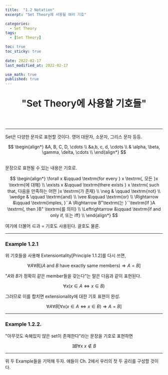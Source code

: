 ```yaml
---
title:  "1.2 Notation"
excerpt: "Set Theory에 사용될 여러 기호"

categories:
  - Set Theory
tags:
  - [Set Theory]

toc: true
toc_sticky: true
 
date: 2022-02-17
last_modified_at: 2022-02-17

use_math: true
published: true
---
```


<p align="center" style="font-weight:600; font-size:30px">"Set Theory에 사용할 기호들"</p>

<br>

***

Set은 다양한 문자로 표현할 것이다. 영어 대문자, 소문자, 그리스 문자 등등.

$$
\begin{align*}
&A, B, C, D, \cdots \\
&a,b, c, d, \cdots \\
& \alpha, \beta, \gamma, \delta, \cdots \\
\end{align*}
$$

<br/>
문장으로 표현될 수 있는 내용은 기호로.

$$
\begin{align*}
\forall x &\qquad \textrm{for every } x \textrm{, 모든 }x \textrm{에 대해} \\
\exists x &\qquad \textrm{there exists } x \textrm{ such that, 다음을 만족하는 어떤 }x \textrm{가 존재} \\
\neg & \qquad \textrm{not} \\
\wedge & \qquad \textrm{and} \\
\vee &\qquad \textrm{or} \\
\Rightarrow &\qquad \textrm{imples, }``A \Rightarrow B"\textrm{는 }``\textrm{If }A \textrm{, then }B" \textrm{를 의미} \\
\Leftrightarrow &\qquad \textrm{if and only if, 또는 iff} \\
\end{align*}
$$

여기에 더불어 $\in$과 $=$ 기호도 사용된다. 괄호도 물론.

***
### Example 1.2.1

위 기호들을 사용해 Extensiontality[Principle 1.1.2]를 다시 쓰면,

$$
\forall A \forall B [(A \textrm{ and }B \textrm{ have exactly same members}) \Rightarrow A=B]
$$

"$A$와 $B$가 정확히 같은 member들을 갖는다"는 말은 다음과 같이 표현된다.

$$
\forall x (x \in A \Leftrightarrow x \in B)
$$

그러므로 이를 합치면 extensionality에 대한 기호 표현이 완성.

$$
\forall A \forall B [\forall x (x \in A \Leftrightarrow x \in B) \Rightarrow A=B]
$$

***
### Example 1.2.2.

"아무것도 속해있지 않은 set이 존재한다"라는 문장을 기호로 표현하면

$$
\exists B \forall x \ x \notin B
$$

***

위 두 Example들을 기억해 두자. 얘들이 Ch. 2에서 우리의 첫 두 공리를 구성할 것이다.
